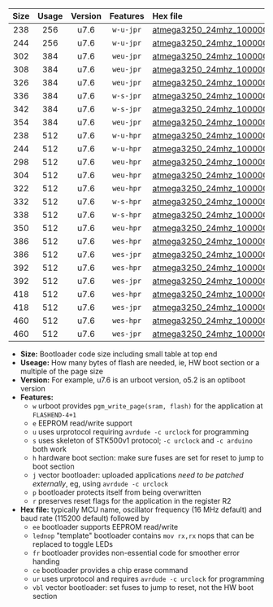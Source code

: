 |Size|Usage|Version|Features|Hex file|
|:-:|:-:|:-:|:-:|:--|
|238|256|u7.6|`w-u-jpr`|[atmega3250_24mhz_1000000bps_ur_vbl.hex](https://raw.githubusercontent.com/stefanrueger/urboot/main/atmega3250_24mhz_1000000bps_ur_vbl.hex)|
|244|256|u7.6|`w-u-jpr`|[atmega3250_24mhz_1000000bps_lednop_ur_vbl.hex](https://raw.githubusercontent.com/stefanrueger/urboot/main/atmega3250_24mhz_1000000bps_lednop_ur_vbl.hex)|
|302|384|u7.6|`weu-jpr`|[atmega3250_24mhz_1000000bps_ee_ur_vbl.hex](https://raw.githubusercontent.com/stefanrueger/urboot/main/atmega3250_24mhz_1000000bps_ee_ur_vbl.hex)|
|308|384|u7.6|`weu-jpr`|[atmega3250_24mhz_1000000bps_ee_lednop_ur_vbl.hex](https://raw.githubusercontent.com/stefanrueger/urboot/main/atmega3250_24mhz_1000000bps_ee_lednop_ur_vbl.hex)|
|326|384|u7.6|`weu-jpr`|[atmega3250_24mhz_1000000bps_ee_lednop_fr_ur_vbl.hex](https://raw.githubusercontent.com/stefanrueger/urboot/main/atmega3250_24mhz_1000000bps_ee_lednop_fr_ur_vbl.hex)|
|336|384|u7.6|`w-s-jpr`|[atmega3250_24mhz_1000000bps_vbl.hex](https://raw.githubusercontent.com/stefanrueger/urboot/main/atmega3250_24mhz_1000000bps_vbl.hex)|
|342|384|u7.6|`w-s-jpr`|[atmega3250_24mhz_1000000bps_lednop_vbl.hex](https://raw.githubusercontent.com/stefanrueger/urboot/main/atmega3250_24mhz_1000000bps_lednop_vbl.hex)|
|354|384|u7.6|`weu-jpr`|[atmega3250_24mhz_1000000bps_ee_lednop_fr_ce_ur_vbl.hex](https://raw.githubusercontent.com/stefanrueger/urboot/main/atmega3250_24mhz_1000000bps_ee_lednop_fr_ce_ur_vbl.hex)|
|238|512|u7.6|`w-u-hpr`|[atmega3250_24mhz_1000000bps_ur.hex](https://raw.githubusercontent.com/stefanrueger/urboot/main/atmega3250_24mhz_1000000bps_ur.hex)|
|244|512|u7.6|`w-u-hpr`|[atmega3250_24mhz_1000000bps_lednop_ur.hex](https://raw.githubusercontent.com/stefanrueger/urboot/main/atmega3250_24mhz_1000000bps_lednop_ur.hex)|
|298|512|u7.6|`weu-hpr`|[atmega3250_24mhz_1000000bps_ee_ur.hex](https://raw.githubusercontent.com/stefanrueger/urboot/main/atmega3250_24mhz_1000000bps_ee_ur.hex)|
|304|512|u7.6|`weu-hpr`|[atmega3250_24mhz_1000000bps_ee_lednop_ur.hex](https://raw.githubusercontent.com/stefanrueger/urboot/main/atmega3250_24mhz_1000000bps_ee_lednop_ur.hex)|
|322|512|u7.6|`weu-hpr`|[atmega3250_24mhz_1000000bps_ee_lednop_fr_ur.hex](https://raw.githubusercontent.com/stefanrueger/urboot/main/atmega3250_24mhz_1000000bps_ee_lednop_fr_ur.hex)|
|332|512|u7.6|`w-s-hpr`|[atmega3250_24mhz_1000000bps.hex](https://raw.githubusercontent.com/stefanrueger/urboot/main/atmega3250_24mhz_1000000bps.hex)|
|338|512|u7.6|`w-s-hpr`|[atmega3250_24mhz_1000000bps_lednop.hex](https://raw.githubusercontent.com/stefanrueger/urboot/main/atmega3250_24mhz_1000000bps_lednop.hex)|
|350|512|u7.6|`weu-hpr`|[atmega3250_24mhz_1000000bps_ee_lednop_fr_ce_ur.hex](https://raw.githubusercontent.com/stefanrueger/urboot/main/atmega3250_24mhz_1000000bps_ee_lednop_fr_ce_ur.hex)|
|386|512|u7.6|`wes-hpr`|[atmega3250_24mhz_1000000bps_ee.hex](https://raw.githubusercontent.com/stefanrueger/urboot/main/atmega3250_24mhz_1000000bps_ee.hex)|
|386|512|u7.6|`wes-jpr`|[atmega3250_24mhz_1000000bps_ee_vbl.hex](https://raw.githubusercontent.com/stefanrueger/urboot/main/atmega3250_24mhz_1000000bps_ee_vbl.hex)|
|392|512|u7.6|`wes-hpr`|[atmega3250_24mhz_1000000bps_ee_lednop.hex](https://raw.githubusercontent.com/stefanrueger/urboot/main/atmega3250_24mhz_1000000bps_ee_lednop.hex)|
|392|512|u7.6|`wes-jpr`|[atmega3250_24mhz_1000000bps_ee_lednop_vbl.hex](https://raw.githubusercontent.com/stefanrueger/urboot/main/atmega3250_24mhz_1000000bps_ee_lednop_vbl.hex)|
|418|512|u7.6|`wes-hpr`|[atmega3250_24mhz_1000000bps_ee_lednop_fr.hex](https://raw.githubusercontent.com/stefanrueger/urboot/main/atmega3250_24mhz_1000000bps_ee_lednop_fr.hex)|
|418|512|u7.6|`wes-jpr`|[atmega3250_24mhz_1000000bps_ee_lednop_fr_vbl.hex](https://raw.githubusercontent.com/stefanrueger/urboot/main/atmega3250_24mhz_1000000bps_ee_lednop_fr_vbl.hex)|
|460|512|u7.6|`wes-hpr`|[atmega3250_24mhz_1000000bps_ee_lednop_fr_ce.hex](https://raw.githubusercontent.com/stefanrueger/urboot/main/atmega3250_24mhz_1000000bps_ee_lednop_fr_ce.hex)|
|460|512|u7.6|`wes-jpr`|[atmega3250_24mhz_1000000bps_ee_lednop_fr_ce_vbl.hex](https://raw.githubusercontent.com/stefanrueger/urboot/main/atmega3250_24mhz_1000000bps_ee_lednop_fr_ce_vbl.hex)|

- **Size:** Bootloader code size including small table at top end
- **Useage:** How many bytes of flash are needed, ie, HW boot section or a multiple of the page size
- **Version:** For example, u7.6 is an urboot version, o5.2 is an optiboot version
- **Features:**
  + `w` urboot provides `pgm_write_page(sram, flash)` for the application at `FLASHEND-4+1`
  + `e` EEPROM read/write support
  + `u` uses urprotocol requiring `avrdude -c urclock` for programming
  + `s` uses skeleton of STK500v1 protocol; `-c urclock` and `-c arduino` both work
  + `h` hardware boot section: make sure fuses are set for reset to jump to boot section
  + `j` vector bootloader: uploaded applications *need to be patched externally*, eg, using `avrdude -c urclock`
  + `p` bootloader protects itself from being overwritten
  + `r` preserves reset flags for the application in the register R2
- **Hex file:** typically MCU name, oscillator frequency (16 MHz default) and baud rate (115200 default) followed by
  + `ee` bootloader supports EEPROM read/write
  + `lednop` "template" bootloader contains `mov rx,rx` nops that can be replaced to toggle LEDs
  + `fr` bootloader provides non-essential code for smoother error handing
  + `ce` bootloader provides a chip erase command
  + `ur` uses urprotocol and requires `avrdude -c urclock` for programming
  + `vbl` vector bootloader: set fuses to jump to reset, not the HW boot section
